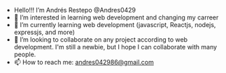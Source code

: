 - Hello!!! I’m Andrés Restepo @Andres0429
- 👀 I’m interested in learning web development and changing my carreer
- 🌱 I’m currently learning web development (javascript, Reactjs, nodejs, expressjs, and more)
- 💞️ I’m looking to collaborate on any project according to web development. I'm still a newbie, but I hope I can collaborate with many people.
- 📫 How to reach me: andres042986@gmail.com

<!---
Andres0429/Andres0429 is a ✨ special ✨ repository because its `README.md` (this file) appears on your GitHub profile.
You can click the Preview link to take a look at your changes.
--->
